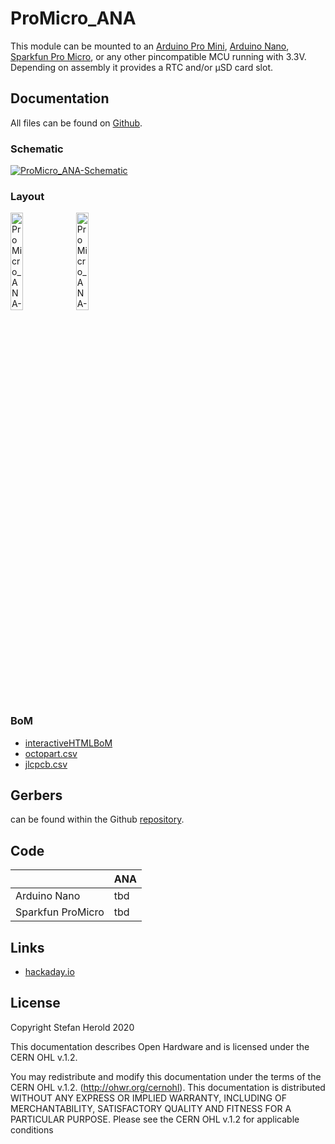 # ProMicro_ANA
This module can be mounted to an [Arduino Pro Mini](https://www.sparkfun.com/products/11113), [Arduino Nano](https://store.arduino.cc/arduino-nano), [Sparkfun Pro Micro](https://www.sparkfun.com/products/12587), or any other pincompatible MCU running with 3.3V. Depending on assembly it provides a RTC and/or µSD card slot.

## Documentation
All files can be found on [Github](https://github.com/nerdyscout/ProMicro/tree/master/ANA).

### Schematic
[![ProMicro_ANA-Schematic](docs/img/ProMicro_ANA-schematic.svg)](docs/ProMicro_ANA-schematic.pdf)

### Layout
<a href="docs/ProMicro_ANA-documentation.pdf"><img src="docs/img/ProMicro_ANA-top.svg" alt="ProMicro_ANA-top" width="20%"/></a>
<a href="docs/ProMicro_ANA-documentation.pdf"><img src="docs/img/ProMicro_ANA-bottom.svg" alt="ProMicro_ANA-bottom" width="20%"/></a>

### BoM
  * [interactiveHTMLBoM](https://nerdyscout.github.io/ProMicro/ANA/docs/bom/ProMicro_ANA-ibom.html)
  * [octopart.csv](docs/bom/ProMicro_ANA-bom_octopart.csv)
  * [jlcpcb.csv](gerbers/ProMicro_ANA-bom_jlcpcb.csv)

## Gerbers
can be found within the Github [repository](gerbers).

## Code
| | ANA |
| --- | --- |
| Arduino Nano | tbd |
| Sparkfun ProMicro | tbd |

## Links
  * [hackaday.io](https://hackaday.io/project/171898-promicro)

## License
Copyright Stefan Herold 2020

This documentation describes Open Hardware and is licensed under the CERN OHL v.1.2.

You may redistribute and modify this documentation under the terms of the CERN OHL v.1.2. (http://ohwr.org/cernohl). This documentation is distributed WITHOUT ANY EXPRESS OR IMPLIED WARRANTY, INCLUDING OF MERCHANTABILITY, SATISFACTORY QUALITY AND FITNESS FOR A PARTICULAR PURPOSE. Please see the CERN OHL v.1.2 for applicable conditions
